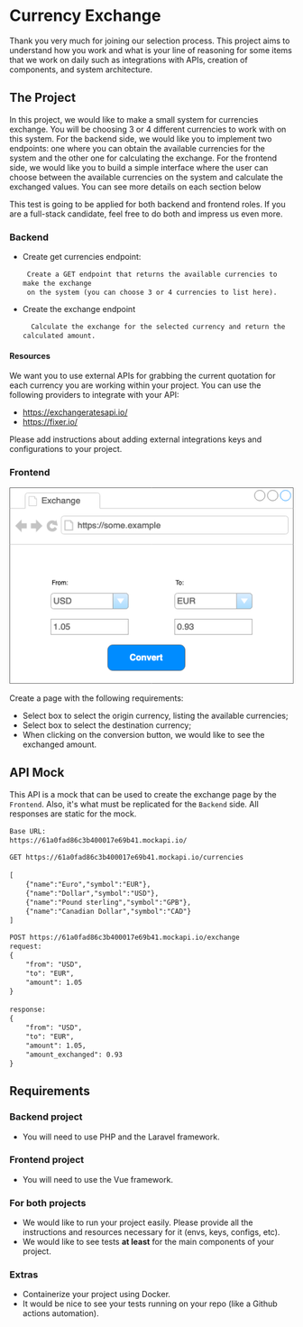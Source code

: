 # Currency Exchange

Thank you very much for joining our selection process. This project aims to understand how you work and what is your line of reasoning for some items that we work on daily such as integrations with APIs, creation of components, and system architecture.

## The Project

In this project, we would like to make a small system for currencies exchange. You will be choosing 3 or 4 different currencies to work with on this system. For the backend side, we would like you to implement two endpoints: one where you can obtain the available currencies for the system and the other one for calculating the exchange. For the frontend side, we would like you to build a simple interface where the user can choose between the available currencies on the system and calculate the exchanged values. You can see more details on each section below

This test is going to be applied for both backend and frontend roles. If you are a full-stack candidate, feel free to do both and impress us even more.

### Backend

- Create get currencies endpoint:

       Create a GET endpoint that returns the available currencies to make the exchange 
       on the system (you can choose 3 or 4 currencies to list here).

- Create the exchange endpoint

        Calculate the exchange for the selected currency and return the calculated amount.

#### Resources

We want you to use external APIs for grabbing the current quotation for each currency you are working within your project. You can use the following providers to integrate with your API:

- https://exchangeratesapi.io/
- https://fixer.io/

Please add instructions about adding external integrations keys and configurations to your project.

### Frontend

![alt text](exchange.png "Exchange page mockup")

Create a page with the following requirements:

- Select box to select the origin currency, listing the available currencies;
- Select box to select the destination currency;
- When clicking on the conversion button, we would like to see the exchanged amount.


## API Mock

This API is a mock that can be used to create the exchange page by the `Frontend`. Also, it's what must be replicated for the `Backend` side. All responses are static for the mock.

```
Base URL:
https://61a0fad86c3b400017e69b41.mockapi.io/
```

```
GET https://61a0fad86c3b400017e69b41.mockapi.io/currencies

[
    {"name":"Euro","symbol":"EUR"},
    {"name":"Dollar","symbol":"USD"},
    {"name":"Pound sterling","symbol":"GPB"},
    {"name":"Canadian Dollar","symbol":"CAD"}
]
```

```
POST https://61a0fad86c3b400017e69b41.mockapi.io/exchange
request:
{
    "from": "USD",
    "to": "EUR",
    "amount": 1.05
}

response:
{
    "from": "USD",
    "to": "EUR",
    "amount": 1.05,
    "amount_exchanged": 0.93
}
```

## Requirements

### Backend project

- You will need to use PHP and the Laravel framework.

### Frontend project

- You will need to use the Vue framework.

### For both projects

- We would like to run your project easily. Please provide all the instructions and resources necessary for it (envs, keys, configs, etc).
- We would like to see tests **at least** for the main components of your project.

### Extras

- Containerize your project using Docker.
- It would be nice to see your tests running on your repo (like a Github actions automation).
